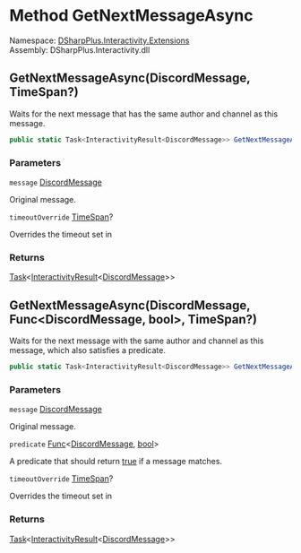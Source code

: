 # Method GetNextMessageAsync

Namespace: [DSharpPlus.Interactivity.Extensions](DSharpPlus.Interactivity.Extensions.md)  
Assembly: DSharpPlus.Interactivity.dll

## <a id="DSharpPlus_Interactivity_Extensions_MessageExtensions_GetNextMessageAsync_DSharpPlus_Entities_DiscordMessage_System_Nullable_System_TimeSpan__"></a>GetNextMessageAsync\(DiscordMessage, TimeSpan?\)

Waits for the next message that has the same author and channel as this message.

```csharp
public static Task<InteractivityResult<DiscordMessage>> GetNextMessageAsync(this DiscordMessage message, TimeSpan? timeoutOverride = null)
```

### Parameters

`message` [DiscordMessage](DSharpPlus.Entities.DiscordMessage.md)

Original message.

`timeoutOverride` [TimeSpan](https://learn.microsoft.com/dotnet/api/system.timespan)?

Overrides the timeout set in <xref href="DSharpPlus.Interactivity.InteractivityConfiguration.Timeout" data-throw-if-not-resolved="false"></xref>

### Returns

[Task](https://learn.microsoft.com/dotnet/api/system.threading.tasks.task\-1)<[InteractivityResult](DSharpPlus.Interactivity.InteractivityResult\-1.md)<[DiscordMessage](DSharpPlus.Entities.DiscordMessage.md)\>\>

## <a id="DSharpPlus_Interactivity_Extensions_MessageExtensions_GetNextMessageAsync_DSharpPlus_Entities_DiscordMessage_System_Func_DSharpPlus_Entities_DiscordMessage_System_Boolean__System_Nullable_System_TimeSpan__"></a>GetNextMessageAsync\(DiscordMessage, Func<DiscordMessage, bool\>, TimeSpan?\)

Waits for the next message with the same author and channel as this message, which also satisfies a predicate.

```csharp
public static Task<InteractivityResult<DiscordMessage>> GetNextMessageAsync(this DiscordMessage message, Func<DiscordMessage, bool> predicate, TimeSpan? timeoutOverride = null)
```

### Parameters

`message` [DiscordMessage](DSharpPlus.Entities.DiscordMessage.md)

Original message.

`predicate` [Func](https://learn.microsoft.com/dotnet/api/system.func\-2)<[DiscordMessage](DSharpPlus.Entities.DiscordMessage.md), [bool](https://learn.microsoft.com/dotnet/api/system.boolean)\>

A predicate that should return <a href="https://learn.microsoft.com/dotnet/csharp/language-reference/builtin-types/bool">true</a> if a message matches.

`timeoutOverride` [TimeSpan](https://learn.microsoft.com/dotnet/api/system.timespan)?

Overrides the timeout set in <xref href="DSharpPlus.Interactivity.InteractivityConfiguration.Timeout" data-throw-if-not-resolved="false"></xref>

### Returns

[Task](https://learn.microsoft.com/dotnet/api/system.threading.tasks.task\-1)<[InteractivityResult](DSharpPlus.Interactivity.InteractivityResult\-1.md)<[DiscordMessage](DSharpPlus.Entities.DiscordMessage.md)\>\>

